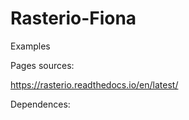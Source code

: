 # Rasterio-Fiona
Examples 



Pages sources:

https://rasterio.readthedocs.io/en/latest/


Dependences:
